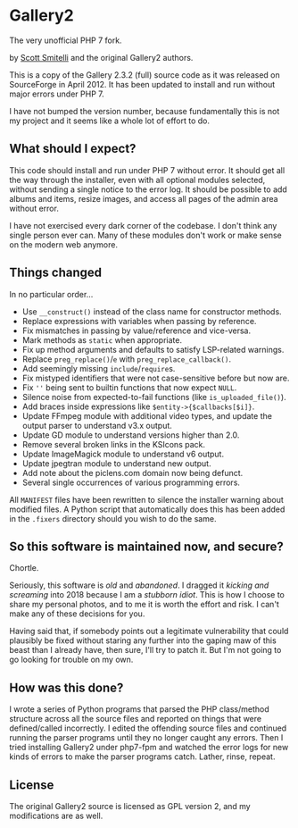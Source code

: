 Gallery2
========

The very unofficial PHP 7 fork.

by [Scott Smitelli](mailto:scott@smitelli.com) and the original Gallery2
authors.

This is a copy of the Gallery 2.3.2 (full) source code as it was released on
SourceForge in April 2012. It has been updated to install and run without major
errors under PHP 7.

I have not bumped the version number, because fundamentally this is not my
project and it seems like a whole lot of effort to do.

What should I expect?
---------------------

This code should install and run under PHP 7 without error. It should get all
the way through the installer, even with all optional modules selected, without
sending a single notice to the error log. It should be possible to add albums
and items, resize images, and access all pages of the admin area without error.

I have not exercised every dark corner of the codebase. I don't think any single
person ever can. Many of these modules don't work or make sense on the modern
web anymore.

Things changed
--------------

In no particular order...

* Use `__construct()` instead of the class name for constructor methods.
* Replace expressions with variables when passing by reference.
* Fix mismatches in passing by value/reference and vice-versa.
* Mark methods as `static` when appropriate.
* Fix up method arguments and defaults to satisfy LSP-related warnings.
* Replace `preg_replace()`/`e` with `preg_replace_callback()`.
* Add seemingly missing `include`/`require`s.
* Fix mistyped identifiers that were not case-sensitive before but now are.
* Fix `''` being sent to builtin functions that now expect `NULL`.
* Silence noise from expected-to-fail functions (like `is_uploaded_file()`).
* Add braces inside expressions like `$entity->{$callbacks[$i]}`.
* Update FFmpeg module with additional video types, and update the output parser
  to understand v3.x output.
* Update GD module to understand versions higher than 2.0.
* Remove several broken links in the KSIcons pack.
* Update ImageMagick module to understand v6 output.
* Update jpegtran module to understand new output.
* Add note about the piclens.com domain now being defunct.
* Several single occurrences of various programming errors.

All `MANIFEST` files have been rewritten to silence the installer warning about
modified files. A Python script that automatically does this has been added in
the `.fixers` directory should you wish to do the same.

So this software is maintained now, and secure?
-----------------------------------------------

Chortle.

Seriously, this software is _old_ and _abandoned_. I dragged it _kicking and
screaming_ into 2018 because I am a _stubborn idiot_. This is how I choose to
share my personal photos, and to me it is worth the effort and risk. I can't
make any of these decisions for you.

Having said that, if somebody points out a legitimate vulnerability that could
plausibly be fixed without staring any further into the gaping maw of this beast
than I already have, then sure, I'll try to patch it. But I'm not going to go
looking for trouble on my own.

How was this done?
------------------

I wrote a series of Python programs that parsed the PHP class/method structure
across all the source files and reported on things that were defined/called
incorrectly. I edited the offending source files and continued running the
parser programs until they no longer caught any errors. Then I tried installing
Gallery2 under php7-fpm and watched the error logs for new kinds of errors to
make the parser programs catch. Lather, rinse, repeat.

License
-------

The original Gallery2 source is licensed as GPL version 2, and my modifications
are as well.
